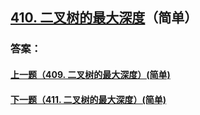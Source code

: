 ## [410. 二叉树的最大深度](https://leetcode-cn.com/problems/merge-two-sorted-lists/)（简单）





### 答案：



#### [上一题（409. 二叉树的最大深度）(简单)](https://github.com/sdwwld/leetCode/blob/master/src/main/java/com/wld/java/leetcode/leetCode0409.md)

#### [下一题（411. 二叉树的最大深度）(简单)](https://github.com/sdwwld/leetCode/blob/master/src/main/java/com/wld/java/leetcode/leetCode0411.md)